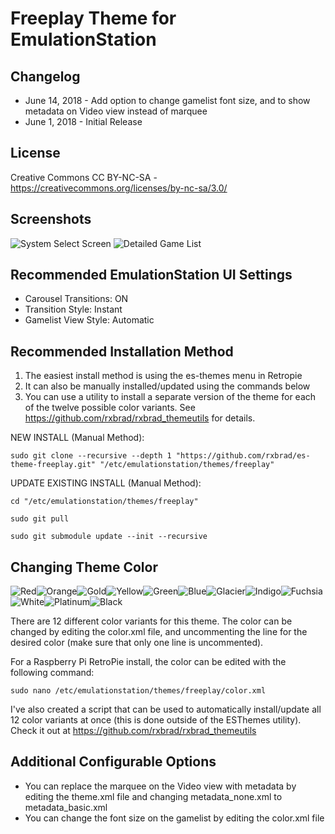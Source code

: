 # Freeplay Theme for EmulationStation

Changelog
-----------

- June 14, 2018 - Add option to change gamelist font size, and to show metadata on Video view instead of marquee
- June 1, 2018 - Initial Release

License
-----------
Creative Commons CC BY-NC-SA - https://creativecommons.org/licenses/by-nc-sa/3.0/

Screenshots
-----------
![System Select Screen](http://i.imgur.com/wIjmpyt.png) ![Detailed Game List](http://i.imgur.com/AJSVHLx.png)

Recommended EmulationStation UI Settings
-----------
* Carousel Transitions: ON
* Transition Style: Instant
* Gamelist View Style: Automatic

Recommended Installation Method
-----------
1) The easiest install method is using the es-themes menu in Retropie 
2) It can also be manually installed/updated using the commands below
3) You can use a utility to install a separate version of the theme for each of the twelve possible color variants. See https://github.com/rxbrad/rxbrad_themeutils for details.

NEW INSTALL (Manual Method):
```
sudo git clone --recursive --depth 1 "https://github.com/rxbrad/es-theme-freeplay.git" "/etc/emulationstation/themes/freeplay"
```

UPDATE EXISTING INSTALL (Manual Method):
```
cd "/etc/emulationstation/themes/freeplay"

sudo git pull

sudo git submodule update --init --recursive
```

Changing Theme Color
-----------
![Red](https://i.imgur.com/YLa8c8At.png)![Orange](https://i.imgur.com/TG7M0THt.png)![Gold](https://i.imgur.com/UU3v0qst.png)![Yellow](https://i.imgur.com/fqaclTht.png)![Green](https://i.imgur.com/b5TOhBKt.png)![Blue](https://i.imgur.com/U47t22Gt.png)![Glacier](https://i.imgur.com/OoUmMJnt.png)![Indigo](https://i.imgur.com/EFXJSg8t.png)![Fuchsia](https://i.imgur.com/d9fSqdWt.png)![White](https://i.imgur.com/nY2fYsYt.png)![Platinum](https://i.imgur.com/pQtRBDAt.png)![Black](https://i.imgur.com/65KWrpTt.png)

There are 12 different color variants for this theme.  The color can be changed by editing the color.xml file, and uncommenting the line for the desired color (make sure that only one line is uncommented).

For a Raspberry Pi RetroPie install, the color can be edited with the following command:
```
sudo nano /etc/emulationstation/themes/freeplay/color.xml
```

I've also created a script that can be used to automatically install/update all 12 color variants at once (this is done outside of the ESThemes utility).  Check it out at https://github.com/rxbrad/rxbrad_themeutils


Additional Configurable Options
-----------
- You can replace the marquee on the Video view with metadata by editing the theme.xml file and changing metadata_none.xml to metadata_basic.xml
- You can change the font size on the gamelist by editing the color.xml file